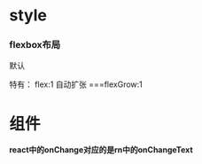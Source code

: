 # style
### flexbox布局
默认

特有：
flex:1 自动扩张 ===flexGrow:1

# 组件
**react中的onChange对应的是rn中的onChangeText**
